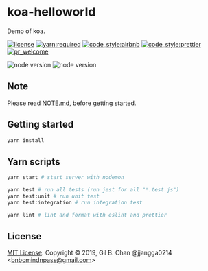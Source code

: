 # koa-helloworld

Demo of koa.

[![license](https://img.shields.io/badge/license-MIT-FF2281.svg?style=flat-square&labelColor=black)](./LICENSE)
[![yarn:required](https://img.shields.io/badge/yarn-required-00207F.svg?style=flat-square&labelColor=black)](https://yarnpkg.com/en/)
[![code_style:airbnb](https://img.shields.io/badge/code_style-airbnb-F5D300.svg?style=flat-square&labelColor=black)](https://github.com/airbnb/javascript)
[![code_style:prettier](https://img.shields.io/badge/code_style-prettier-FFACFC.svg?style=flat-square&labelColor=black)](https://prettier.io/)
[![pr_welcome](https://img.shields.io/badge/PRs-welcome-08F7FE.svg?style=flat-square&labelColor=black)]()

![node version](<https://img.shields.io/badge/node:recommended(tested)-=%3E12.0-09FF33.svg?style=flat-square&labelColor=black>)
![node version](<https://img.shields.io/badge/node:minimum(not_tested)-=%3E8.0-001437.svg?style=flat-square&labelColor=black>)

## Note

Please read [NOTE.md](NOTE.md), before getting started.

## Getting started

```bash
yarn install
```

## Yarn scripts

```bash
yarn start # start server with nodemon

yarn test # run all tests (run jest for all "*.test.js")
yarn test:unit # run unit test
yarn test:integration # run integration test

yarn lint # lint and format with eslint and prettier
```

## License

[MIT License](license). Copyright &copy; 2019, Gil B. Chan @jjangga0214 <<bnbcmindnpass@gmail.com>>
